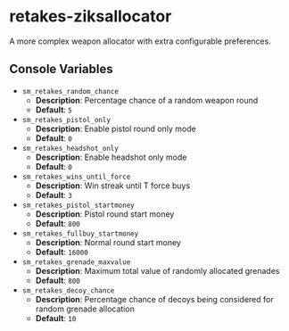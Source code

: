 # retakes-ziksallocator
A more complex weapon allocator with extra configurable preferences.

## Console Variables

- `sm_retakes_random_chance`
  - **Description**: Percentage chance of a random weapon round
  - **Default**: `5`
- `sm_retakes_pistol_only`
  - **Description**: Enable pistol round only mode
  - **Default**: `0`
- `sm_retakes_headshot_only`
  - **Description**: Enable headshot only mode
  - **Default**: `0`
- `sm_retakes_wins_until_force`
  - **Description**: Win streak until T force buys
  - **Default**: `3`
- `sm_retakes_pistol_startmoney`
  - **Description**: Pistol round start money
  - **Default**: `800`
- `sm_retakes_fullbuy_startmoney`
  - **Description**: Normal round start money
  - **Default**: `16000`
- `sm_retakes_grenade_maxvalue`
  - **Description**: Maximum total value of randomly allocated grenades
  - **Default**: `800`
- `sm_retakes_decoy_chance`
  - **Description**: Percentage chance of decoys being considered for random grenade allocation
  - **Default**: `10`
